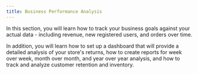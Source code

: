 ```yaml
---
title: Business Performance Analysis
---
```


In this section, you will learn how to track your business goals against your actual data - including revenue, new registered users, and orders over time.

In addition, you will learn how to set up a dashboard that will provide a detailed analysis of your store's returns, how to create reports for week over week, month over month, and year over year analysis, and how to track and analyze customer retention and inventory.
